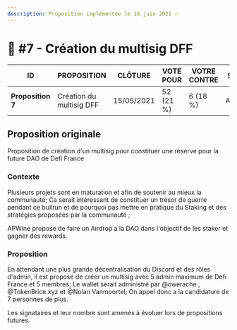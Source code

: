 ```yaml
---
description: Proposition implémentée le 16 juin 2021 ✅
---
```


# 📜 #7 - Création du multisig DFF

| ID                | PROPOSITION              | CLÔTURE    | VOTE POUR | VOTRE CONTRE | STATUT   |
| ----------------- | ------------------------ | ---------- | --------- | ------------ | -------- |
| **Proposition 7** | Création du multisig DFF | 15/05/2021 | 52 (21 %) | 6 (18 %)     | Acceptée |

## Proposition originale

Proposition de création d'un multisig pour constituer une réserve pour la future DAO de Defi France

### Contexte

Plusieurs projets sont en maturation et afin de soutenir au mieux la communauté; Ca serait intéressant de constituer un trésor de guerre pendant ce bullrun et de pourquoi pas mettre en pratique du Staking et des stratégies proposées par la communauté ;

APWine propose de faire un Airdrop a la DAO dans l'objectif de les staker et gagner des rewards.

### Proposition

En attendant une plus grande décentralisation du Discord et des rôles d'admin, il est proposé de créer un multisig avec 5 admin maximum de Defi France et 5 membres; Le wallet serait administré par @owerache , @TokenBrice.xyz et @Nolan Vanmoortel; On appel donc a la candidature de 7 personnes de plus.

Les signataires et leur nombre sont amenés à évoluer lors de propositions futures.
